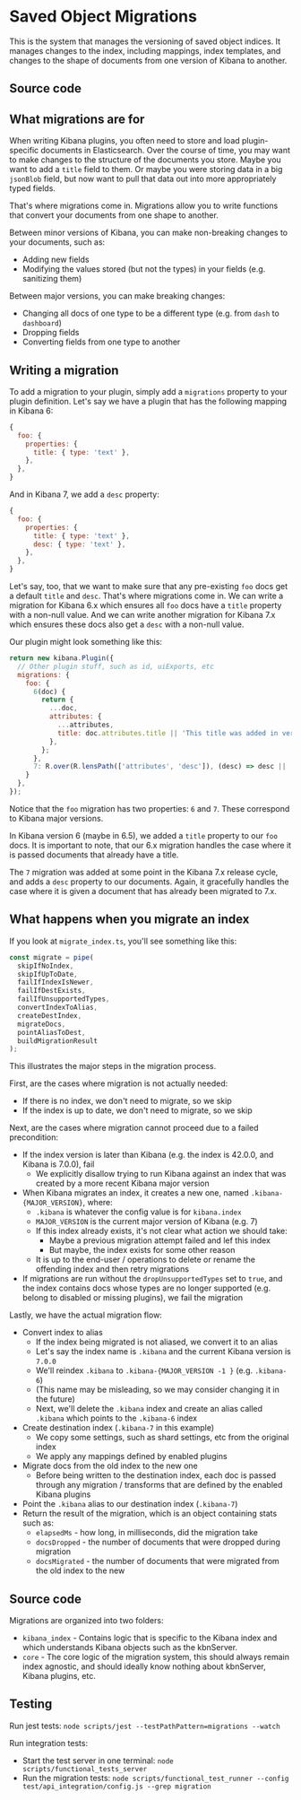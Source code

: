 # Saved Object Migrations

This is the system that manages the versioning of saved object indices. It manages changes to the index, including mappings, index templates, and changes to the shape of documents from one version of Kibana to another.

## Source code

## What migrations are for

When writing Kibana plugins, you often need to store and load plugin-specific documents in Elasticsearch. Over the course of time, you may want to make changes to the structure of the documents you store. Maybe you want to add a `title` field to them. Or maybe you were storing data in a big `jsonBlob` field, but now want to pull that data out into more appropriately typed fields.

That's where migrations come in. Migrations allow you to write functions that convert your documents from one shape to another.

Between minor versions of Kibana, you can make non-breaking changes to your documents, such as:

- Adding new fields
- Modifying the values stored (but not the types) in your fields (e.g. sanitizing them)

Between major versions, you can make breaking changes:

- Changing all docs of one type to be a different type (e.g. from `dash` to `dashboard`)
- Dropping fields
- Converting fields from one type to another


## Writing a migration

To add a migration to your plugin, simply add a `migrations` property to your plugin definition. Let's say we have a plugin that has the following mapping in Kibana 6:


```js
{
  foo: {
    properties: {
      title: { type: 'text' },
    },
  },
}
```

And in Kibana 7, we add a `desc` property:

```js
{
  foo: {
    properties: {
      title: { type: 'text' },
      desc: { type: 'text' },
    },
  },
}
```

Let's say, too, that we want to make sure that any pre-existing `foo` docs get a default `title` and `desc`. That's where migrations come in. We can write a migration for Kibana 6.x which ensures all `foo` docs have a `title` property with a non-null value. And we can write another migration for Kibana 7.x which ensures these docs also get a `desc` with a non-null value.

Our plugin might look something like this:

```js
return new kibana.Plugin({
  // Other plugin stuff, such as id, uiExports, etc
  migrations: {
    foo: {
      6(doc) {
        return {
          ...doc,
          attributes: {
            ...attributes,
            title: doc.attributes.title || 'This title was added in version 6!',
          },
        };
      },
      7: R.over(R.lensPath(['attributes', 'desc']), (desc) => desc || 'Similar, but uses RamdaJS!'),
    }
  },
});
```


Notice that the `foo` migration has two properties: `6` and `7`. These correspond to Kibana major versions.

In Kibana version 6 (maybe in 6.5), we added a `title` property to our `foo` docs. It is important to note, that our 6.x migration handles the case where it is passed documents that already have a title.

The `7` migration was added at some point in the Kibana 7.x release cycle, and adds a `desc` property to our documents. Again, it gracefully handles the case where it is given a document that has already been migrated to 7.x.


## What happens when you migrate an index

If you look at `migrate_index.ts`, you'll see something like this:

```js
const migrate = pipe(
  skipIfNoIndex,
  skipIfUpToDate,
  failIfIndexIsNewer,
  failIfDestExists,
  failIfUnsupportedTypes,
  convertIndexToAlias,
  createDestIndex,
  migrateDocs,
  pointAliasToDest,
  buildMigrationResult
);
```

This illustrates the major steps in the migration process.

First, are the cases where migration is not actually needed:

- If there is no index, we don't need to migrate, so we skip
- If the index is up to date, we don't need to migrate, so we skip

Next, are the cases where migration cannot proceed due to a failed precondition:

- If the index version is later than Kibana (e.g. the index is 42.0.0, and Kibana is 7.0.0), fail
  - We explicitly disallow trying to run Kibana against an index that was created by a more recent Kibana major version
- When Kibana migrates an index, it creates a new one, named `.kibana-{MAJOR_VERSION}`, where:
  - `.kibana` is whatever the config value is for `kibana.index`
  - `MAJOR_VERSION` is the current major version of Kibana (e.g. 7)
  - If this index already exists, it's not clear what action we should take:
    - Maybe a previous migration attempt failed and lef this index
    - But maybe, the index exists for some other reason
  - It is up to the end-user / operations to delete or rename the offending index and then retry migrations
- If migrations are run without the `dropUnsupportedTypes` set to `true`, and the index contains docs whose types are no longer supported (e.g. belong to disabled or missing plugins), we fail the migration

Lastly, we have the actual migration flow:

- Convert index to alias
  - If the index being migrated is not aliased, we convert it to an alias
  - Let's say the index name is `.kibana` and the current Kibana version is `7.0.0`
  - We'll reindex `.kibana` to `.kibana-{MAJOR_VERSION -1 }` (e.g. `.kibana-6`)
  - (This name may be misleading, so we may consider changing it in the future)
  - Next, we'll delete the `.kibana` index and create an alias called `.kibana` which points to the `.kibana-6` index
- Create destination index (`.kibana-7` in this example)
  - We copy some settings, such as shard settings, etc from the original index
  - We apply any mappings defined by enabled plugins
- Migrate docs from the old index to the new one
  - Before being written to the destination index, each doc is passed through any migration / transforms that are defined by the enabled Kibana plugins
- Point the `.kibana` alias to our destination index (`.kibana-7`)
- Return the result of the migration, which is an object containing stats such as:
  - `elapsedMs` - how long, in milliseconds, did the migration take
  - `docsDropped` - the number of documents that were dropped during migration
  - `docsMigrated` - the number of documents that were migrated from the old index to the new


## Source code

Migrations are organized into two folders:

- `kibana_index` - Contains logic that is specific to the Kibana index and which understands Kibana objects such as the kbnServer.
- `core` - The core logic of the migration system, this should always remain index agnostic, and should ideally know nothing about kbnServer, Kibana plugins, etc.


## Testing

Run jest tests: `node scripts/jest --testPathPattern=migrations --watch`

Run integration tests:

- Start the test server in one terminal: `node scripts/functional_tests_server`
- Run the migration tests: `node scripts/functional_test_runner --config test/api_integration/config.js --grep migration`
